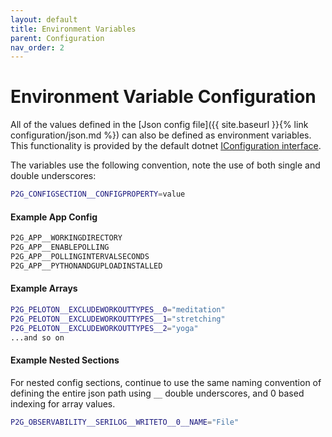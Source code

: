 ```yaml
---
layout: default
title: Environment Variables
parent: Configuration
nav_order: 2
---
```


# Environment Variable Configuration

All of the values defined in the [Json config file]({{ site.baseurl }}{% link configuration/json.md %}) can also be defined as environment variables. This functionality is provided by the default dotnet [IConfiguration interface](https://docs.microsoft.com/en-us/aspnet/core/fundamentals/configuration/?view=aspnetcore-5.0#environment-variables-1).

The variables use the following convention, note the use of both single and double underscores:

```bash
P2G_CONFIGSECTION__CONFIGPROPERTY=value
```

#### Example App Config

```bash
P2G_APP__WORKINGDIRECTORY
P2G_APP__ENABLEPOLLING
P2G_APP__POLLINGINTERVALSECONDS
P2G_APP__PYTHONANDGUPLOADINSTALLED
```

#### Example Arrays

```bash
P2G_PELOTON__EXCLUDEWORKOUTTYPES__0="meditation"
P2G_PELOTON__EXCLUDEWORKOUTTYPES__1="stretching"
P2G_PELOTON__EXCLUDEWORKOUTTYPES__2="yoga"
...and so on
```

#### Example Nested Sections

For nested config sections, continue to use the same naming convention of defining the entire json path using `__` double underscores, and 0 based indexing for array values.

```bash
P2G_OBSERVABILITY__SERILOG__WRITETO__0__NAME="File"
```
